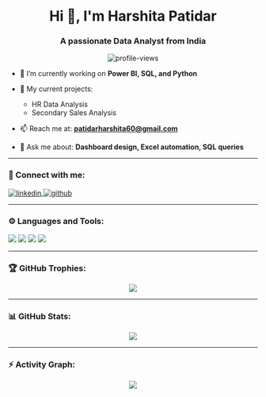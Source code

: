 <!-- Optional Banner Image -->
<!-- <p align="center">
  <img src="https://your-image-link.com/banner.png" alt="Harshita Banner" />
</p> -->

<h1 align="center">Hi 👋, I'm Harshita Patidar</h1>
<h3 align="center">A passionate Data Analyst from India</h3>

<p align="center">
  <img src="https://komarev.com/ghpvc/?username=HarshitaCoder-bot&label=Profile%20views&color=0e75b6&style=flat" alt="profile-views" />
</p>

- 🌱 I’m currently working on **Power BI, SQL, and Python**

- 💼 My current projects:
  - HR Data Analysis
  - Secondary Sales Analysis

- 📫 Reach me at: **patidarharshita60@gmail.com**

- 💬 Ask me about: **Dashboard design, Excel automation, SQL queries**

---

### 🔗 Connect with me:

<p align="left">
  <a href="https://www.linkedin.com/in/harshitapatidar07" target="blank">
    <img align="center" src="https://img.shields.io/badge/LinkedIn-blue?logo=linkedin&style=for-the-badge" alt="linkedin" />
  </a>
  <a href="https://github.com/HarshitaCoder-bot" target="blank">
    <img align="center" src="https://img.shields.io/badge/GitHub-black?logo=github&style=for-the-badge" alt="github" />
  </a>
</p>

---

### ⚙️ Languages and Tools:

<p align="left">
  <img src="https://img.shields.io/badge/Python-3670A0?style=for-the-badge&logo=python&logoColor=white"/>
  <img src="https://img.shields.io/badge/SQL-07405E?style=for-the-badge&logo=sqlite&logoColor=white"/>
  <img src="https://img.shields.io/badge/PowerBI-F2C811?style=for-the-badge&logo=powerbi&logoColor=black"/>
  <img src="https://img.shields.io/badge/Excel-217346?style=for-the-badge&logo=microsoft-excel&logoColor=white"/>
</p>

---

### 🏆 GitHub Trophies:

<p align="center">
  <img src="https://github-profile-trophy.vercel.app/?username=HarshitaCoder-bot&theme=radical&row=1" />
</p>

---

### 📊 GitHub Stats:

<p align="center">
  <img src="https://github-readme-stats.vercel.app/api?username=HarshitaCoder-bot&show_icons=true&theme=radical" />
</p>

---

### ⚡ Activity Graph:

<p align="center">
  <img src="https://github-readme-activity-graph.vercel.app/graph?username=HarshitaCoder-bot&theme=react-dark" />
</p>
